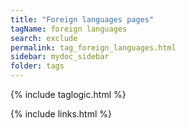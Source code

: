 ```yaml
---
title: "Foreign languages pages"
tagName: foreign languages
search: exclude
permalink: tag_foreign_languages.html
sidebar: mydoc_sidebar
folder: tags
---
```

{% include taglogic.html %}

{% include links.html %}